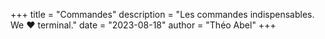 +++
title = "Commandes"
description = "Les commandes indispensables. We ♥️ terminal."
date = "2023-08-18"
author = "Théo Abel"
+++


